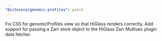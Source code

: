 ```yaml
---
"@vitessce/genomic-profiles": patch
---
```


Fix CSS for genomicProfiles view so that HiGlass renders correctly. Add support for passing a Zarr store object to the HiGlass Zarr Multivec plugin data fetcher.

